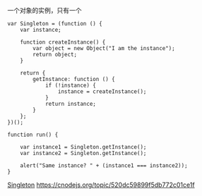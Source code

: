 一个对象的实例，只有一个

```
var Singleton = (function () {
    var instance;
 
    function createInstance() {
        var object = new Object("I am the instance");
        return object;
    }
 
    return {
        getInstance: function () {
            if (!instance) {
                instance = createInstance();
            }
            return instance;
        }
    };
})();
 
function run() {
 
    var instance1 = Singleton.getInstance();
    var instance2 = Singleton.getInstance();
 
    alert("Same instance? " + (instance1 === instance2));  
}
```

[Singleton](http://www.dofactory.com/javascript/singleton-design-pattern)
https://cnodejs.org/topic/520dc59899f5db772c01ce1f
